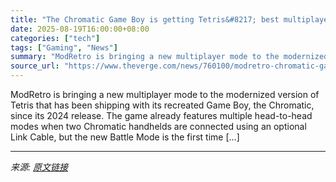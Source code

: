 ```yaml
---
title: "The Chromatic Game Boy is getting Tetris&#8217; best multiplayer mode"
date: 2025-08-19T16:00:00+08:00
categories: ["tech"]
tags: ["Gaming", "News"]
summary: "ModRetro is bringing a new multiplayer mode to the modernized version of Tetris that has been shipping with its recreated Game Boy, the Chromatic, since its 2024 release. The game already features mul"
source_url: "https://www.theverge.com/news/760100/modretro-chromatic-game-boy-tetris-update-battle-mode"
---
```


ModRetro is bringing a new multiplayer mode to the modernized version of Tetris that has been shipping with its recreated Game Boy, the Chromatic, since its 2024 release. The game already features multiple head-to-head modes when two Chromatic handhelds are connected using an optional Link Cable, but the new Battle Mode is the first time [&#8230;]

---

*来源: [原文链接](https://www.theverge.com/news/760100/modretro-chromatic-game-boy-tetris-update-battle-mode)*
